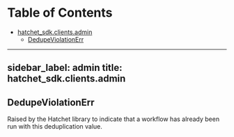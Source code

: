 # Table of Contents

* [hatchet\_sdk.clients.admin](#hatchet_sdk.clients.admin)
  * [DedupeViolationErr](#hatchet_sdk.clients.admin.DedupeViolationErr)

---
sidebar_label: admin
title: hatchet_sdk.clients.admin
---

## DedupeViolationErr

Raised by the Hatchet library to indicate that a workflow has already been run with this deduplication value.


